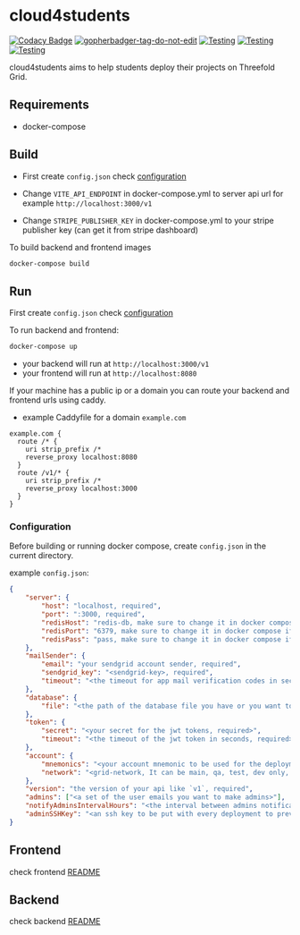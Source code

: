 # cloud4students

[![Codacy Badge](https://app.codacy.com/project/badge/Grade/cd6e18aac6be404ab89ec160b4b36671)](https://www.codacy.com/gh/codescalers/cloud4students/dashboard?utm_source=github.com&amp;utm_medium=referral&amp;utm_content=codescalers/cloud4students&amp;utm_campaign=Badge_Grade) <a href='https://github.com/jpoles1/gopherbadger' target='_blank'>![gopherbadger-tag-do-not-edit](https://img.shields.io/badge/Go%20Coverage-63.1%25-yellow.svg?longCache=true&style=flat)</a> [![Testing](https://github.com/codescalers/cloud4students/actions/workflows/gotest.yml/badge.svg?branch=development)](https://github.com/codescalers/cloud4students/actions/workflows/gotest.yml) [![Testing](https://github.com/codescalers/cloud4students/actions/workflows/golint.yml/badge.svg?branch=development)](https://github.com/codescalers/cloud4students/actions/workflows/golint.yml) [![Testing](https://github.com/codescalers/cloud4students/actions/workflows/vuelint.yml/badge.svg?branch=development)](https://github.com/codescalers/cloud4students/actions/workflows/vuelint.yml)

cloud4students aims to help students deploy their projects on Threefold Grid.

## Requirements

- docker-compose

## Build

- First create `config.json` check [configuration](#configuration)

- Change `VITE_API_ENDPOINT` in docker-compose.yml to server api url for example `http://localhost:3000/v1`
- Change `STRIPE_PUBLISHER_KEY` in docker-compose.yml to your stripe publisher key (can get it from stripe dashboard)

To build backend and frontend images

```bash
docker-compose build
```

## Run

First create `config.json` check [configuration](#configuration)

To run backend and frontend:

```bash
docker-compose up
```

- your backend will run at `http://localhost:3000/v1`
- your frontend will run at `http://localhost:8080`

If your machine has a public ip or a domain you can route your backend and frontend urls using caddy.

- example Caddyfile for a domain `example.com`

```Caddy
example.com {
  route /* {
    uri strip_prefix /*
    reverse_proxy localhost:8080
  }
  route /v1/* {
    uri strip_prefix /*
    reverse_proxy localhost:3000
  }
}
```

### Configuration

Before building or running docker compose, create `config.json` in the current directory.

example `config.json`:

```json
{
    "server": {
        "host": "localhost, required",
        "port": ":3000, required",
        "redisHost": "redis-db, make sure to change it in docker compose if you have other redis configurations, required",
        "redisPort": "6379, make sure to change it in docker compose if you have other redis configurations, required",
        "redisPass": "pass, make sure to change it in docker compose if you have other redis configurations, required" 
    },
    "mailSender": {
        "email": "your sendgrid account sender, required",
        "sendgrid_key": "<sendgrid-key>, required",
        "timeout": "<the timeout for app mail verification codes in seconds, required>"
    },
    "database": {
        "file": "<the path of the database file you have or you want to create, default is `database.sql`>"
    },
    "token": {
        "secret": "<your secret for the jwt tokens, required>",
        "timeout": "<the timeout of the jwt token in seconds, required>"
    },
    "account": {
        "mnemonics": "<your account mnemonic to be used for the deployments, required>",
        "network": "<grid-network, It can be main, qa, test, dev only, required>"
    },
    "version": "the version of your api like `v1`, required",
    "admins": ["<a set of the user emails you want to make admins>"],
    "notifyAdminsIntervalHours": "<the interval between admins notifications in hours, optional>",
    "adminSSHKey": "<an ssh key to be put with every deployment to prevent losing the vm if the user changed his ssh keys. optional>"
}
```

## Frontend

check frontend [README](client/README.md)

## Backend

check backend [README](server/README.md)
